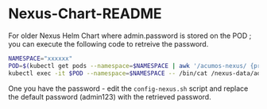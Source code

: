 # Nexus-Chart-README

For older Nexus Helm Chart where admin.password is stored on the POD ;
you can execute the following code to retreive the password.

```bash
NAMESPACE="xxxxxx"
POD=$(kubectl get pods --namespace=$NAMESPACE | awk '/acumos-nexus/ {print $1}')
kubectl exec -it $POD --namespace=$NAMESPACE -- /bin/cat /nexus-data/admin.password
```

One you have the password - edit the `config-nexus.sh` script and replace the default password (admin123) with the retrieved password.
